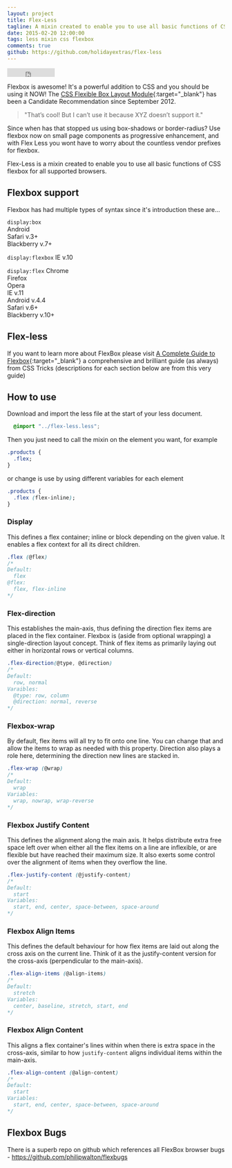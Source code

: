 ```yaml
---
layout: project
title: Flex-Less
tagline: A mixin created to enable you to use all basic functions of CSS flexbox for all supported browsers.
date: 2015-02-20 12:00:00
tags: less mixin css flexbox
comments: true
github: https://github.com/holidayextras/flex-less
---
```


<iframe src="http://ghbtns.com/github-btn.html?user=holidayextras&repo=flex-less&type=watch&count=true"
  allowtransparency="true" frameborder="0" scrolling="0" width="110" height="20" align="center"></iframe>


Flexbox is awesome! It's a powerful addition to CSS and you should be using it NOW!
The [CSS Flexible Box Layout Module](http://www.w3.org/TR/css3-flexbox/){:target="_blank"} has been a Candidate Recommendation since September 2012.

> "That’s cool! But I can’t use it because XYZ doesn’t support it."

Since when has that stopped us using box-shadows or border-radius?
Use flexbox now on small page components as progressive enhancement, and with Flex Less you wont have to worry about the countless vendor prefixes for flexbox.

Flex-Less is a mixin created to enable you to use all basic functions of CSS flexbox for all supported browsers.


## Flexbox support
Flexbox has had multiple types of syntax since it's introduction these are...

`display:box`   
Android  
Safari v.3+  
Blackberry v.7+  

`display:flexbox` 
IE v.10  

`display:flex`
Chrome  
Firefox  
Opera  
IE v.11  
Android v.4.4  
Safari v.6+  
Blackberry v.10+  

## Flex-less
If you want to learn more about FlexBox please visit [A Complete Guide to Flexbox](http://css-tricks.com/snippets/css/a-guide-to-flexbox/){:target="_blank"} a comprehensive and brilliant guide (as always) from CSS Tricks
(descriptions for each section below are from this very guide)

## How to use
Download and import the less file at the start of your less document.

```css
  @import "../flex-less.less";
```

Then you just need to call the mixin on the element you want, for example

```css
.products {
  .flex;
}
```
or change is use by using different variables for each element

```css
.products {
  .flex (flex-inline);
}
```

### Display
This defines a flex container; inline or block depending on the given value. It enables a flex context for all its direct children.

```css
.flex (@flex)
/*
Default:
  flex
@flex:
  flex, flex-inline
*/
```
  
### Flex-direction
This establishes the main-axis, thus defining the direction flex items are placed in the flex container. Flexbox is (aside from optional wrapping) a single-direction layout concept. Think of flex items as primarily laying out either in horizontal rows or vertical columns.

```css
.flex-direction(@type, @direction)
/*
Default:
  row, normal
Varaibles:
  @type: row, column
  @direction: normal, reverse
*/
```

### Flexbox-wrap
By default, flex items will all try to fit onto one line. You can change that and allow the items to wrap as needed with this property. Direction also plays a role here, determining the direction new lines are stacked in.

```css
.flex-wrap (@wrap)
/*
Default:
  wrap
Variables:
  wrap, nowrap, wrap-reverse
*/
```

### Flexbox Justify Content
This defines the alignment along the main axis. It helps distribute extra free space left over when either all the flex items on a line are inflexible, or are flexible but have reached their maximum size. It also exerts some control over the alignment of items when they overflow the line.

```css
.flex-justify-content (@justify-content)
/*
Default:
  start
Variables:
  start, end, center, space-between, space-around
*/
```
  
### Flexbox Align Items
This defines the default behaviour for how flex items are laid out along the cross axis on the current line. Think of it as the justify-content version for the cross-axis (perpendicular to the main-axis).

```css
.flex-align-items (@align-items)
/*
Default:
  stretch
Variables:
  center, baseline, stretch, start, end
*/
```
  
### Flexbox Align Content
This aligns a flex container's lines within when there is extra space in the cross-axis, similar to how ```justify-content``` aligns individual items within the main-axis.

```css
.flex-align-content (@align-content)
/*
Default:
  start
Variables:
  start, end, center, space-between, space-around
*/
```

## Flexbox Bugs
There is a superb repo on github which references all FlexBox browser bugs - 
https://github.com/philipwalton/flexbugs
